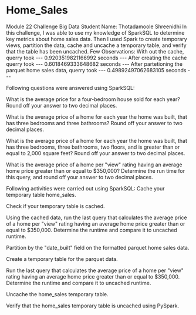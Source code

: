 # Home_Sales
Module 22 Challenge Big Data
Student Name: Thotadamoole Shreenidhi
In this challenge, I was able to use my knowledge of SparkSQL to determine key metrics about home sales data. Then I used Spark to create temporary views, partition the data, cache and uncache a temporary table, and verify that the table has been uncached.
Few Observations:
With out the cache, querry took --- 0.9203519821166992 seconds ---
After creating the cache querry took --- 0.6018469333648682 seconds ---
After partetioning the parquet home sales data, querry took --- 0.49892497062683105 seconds ---

Following questions were answered using SparkSQL:

What is the average price for a four-bedroom house sold for each year? Round off your answer to two decimal places.

What is the average price of a home for each year the home was built, that has three bedrooms and three bathrooms? Round off your answer to two decimal places.

What is the average price of a home for each year the home was built, that has three bedrooms, three bathrooms, two floors, and is greater than or equal to 2,000 square feet? Round off your answer to two decimal places.

What is the average price of a home per "view" rating having an average home price greater than or equal to $350,000? Determine the run time for this query, and round off your answer to two decimal places.

Following activities were carried out using SparkSQL:
Cache your temporary table home_sales.

Check if your temporary table is cached.

Using the cached data, run the last query that calculates the average price of a home per "view" rating having an average home price greater than or equal to $350,000. Determine the runtime and compare it to uncached runtime.

Partition by the "date_built" field on the formatted parquet home sales data.

Create a temporary table for the parquet data.

Run the last query that calculates the average price of a home per "view" rating having an average home price greater than or equal to $350,000. Determine the runtime and compare it to uncached runtime.

Uncache the home_sales temporary table.

Verify that the home_sales temporary table is uncached using PySpark.
